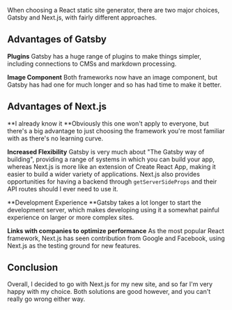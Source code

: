 When choosing a React static site generator, there are two major choices, Gatsby and Next.js, with fairly different approaches.

## Advantages of Gatsby

**Plugins** Gatsby has a huge range of plugins to make things simpler, including connections to CMSs and markdown processing.

**Image Component** Both frameworks now have an image component, but Gatsby has had one for much longer and so has had time to make it better.

## Advantages of Next.js

**I already know it **Obviously this one won't apply to everyone, but there's a big advantage to just choosing the framework you're most familiar with as there's no learning curve.

**Increased Flexibility** Gatsby is very much about "The Gatsby way of building", providing a range of systems in which you can build your app, whereas Next.js is more like an extension of Create React App, making it easier to build a wider variety of applications. Next.js also provides opportunities for having a backend through `getServerSideProps` and their API routes should I ever need to use it.

**Development Experience **Gatsby takes a lot longer to start the development server, which makes developing using it a somewhat painful experience on larger or more complex sites.

**Links with companies to optimize performance** As the most popular React framework, Next.js has seen contribution from Google and Facebook, using Next.js as the testing ground for new features.

## Conclusion

Overall, I decided to go with Next.js for my new site, and so far I'm very happy with my choice. Both solutions are good however, and you can't really go wrong either way.
